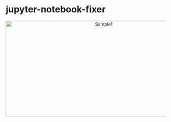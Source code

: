 # jupyter-notebook-fixer

<p align="center">
  <img src="https://i.imgur.com/lalSwBh.png" alt="Sample1" width="600" height="300"/>
</p>
